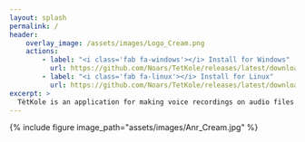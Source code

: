 ```yaml
---
layout: splash
permalink: /
header:
    overlay_image: /assets/images/Logo_Cream.png
    actions:
        - label: "<i class='fab fa-windows'></i> Install for Windows"
          url: https://github.com/Noars/TetKole/releases/latest/download/TetKole-windows-x64-installer.exe
        - label: "<i class='fab fa-linux'></i> Install for Linux"
          url: https://github.com/Noars/TetKole/releases/latest/download/TetKole-linux.tar.gz
excerpt: >
  TètKole is an application for making voice recordings on audio files <br />
---
```


{% include figure image_path="assets/images/Anr_Cream.jpg" %}
